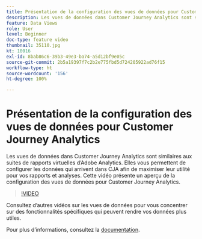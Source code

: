 ```yaml
---
title: Présentation de la configuration des vues de données pour Customer Journey Analytics
description: Les vues de données dans Customer Journey Analytics sont similaires aux suites de rapports virtuelles d’Adobe Analytics. Elles vous permettent de configurer les données qui arrivent dans CJA afin de maximiser leur utilité pour vos rapports et analyses. Cette vidéo présente un aperçu de la configuration des vues de données pour Customer Journey Analytics.
feature: Data Views
role: User
level: Beginner
doc-type: feature video
thumbnail: 35110.jpg
kt: 10016
exl-id: 8bab86c6-39b3-49e3-ba74-a5d12bf9e05c
source-git-commit: 2b5a19397f7c2b2e775fbd5d724205922ad76f15
workflow-type: ht
source-wordcount: '156'
ht-degree: 100%

---
```


# Présentation de la configuration des vues de données pour Customer Journey Analytics

Les vues de données dans Customer Journey Analytics sont similaires aux suites de rapports virtuelles d’Adobe Analytics. Elles vous permettent de configurer les données qui arrivent dans CJA afin de maximiser leur utilité pour vos rapports et analyses. Cette vidéo présente un aperçu de la configuration des vues de données pour Customer Journey Analytics.

>[!VIDEO](https://video.tv.adobe.com/v/35110/?quality=12&learn=on)

Consultez d’autres vidéos sur les vues de données pour vous concentrer sur des fonctionnalités spécifiques qui peuvent rendre vos données plus utiles.

Pour plus dʼinformations, consultez la [documentation](https://experienceleague.adobe.com/docs/analytics-platform/using/cja-dataviews/data-views.html?lang=fr).
